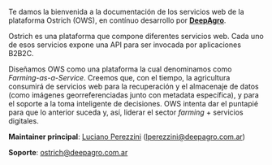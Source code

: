 Te damos la bienvenida a la documentación de los servicios web de la plataforma Ostrich (OWS), en contínuo desarrollo por [**DeepAgro**](https://deepagro.com).

Ostrich es una plataforma que compone diferentes servicios web. Cada uno de esos servicios expone una API para ser invocada por aplicaciones B2B2C.

Diseñamos OWS como una plataforma la cual denominamos como *Farming-as-a-Service*. Creemos que, con el tiempo, la agricultura consumirá de servicios web para la recuperación y el almacenaje de datos (como imágenes georreferenciadas junto con metadata específica), y para el soporte a la toma inteligente de decisiones. OWS intenta dar el puntapié para que lo anterior suceda y, así, liderar el sector *farming* + servicios digitales.

**Maintainer principal**: [Luciano Perezzini](https://github.com/perezzini) ([lperezzini@deepagro.com.ar](mailto:lperezzini@deepagro.com.ar))

**Soporte**: [ostrich@deepagro.com.ar](mailto:ostrich@deepagro.com.ar)